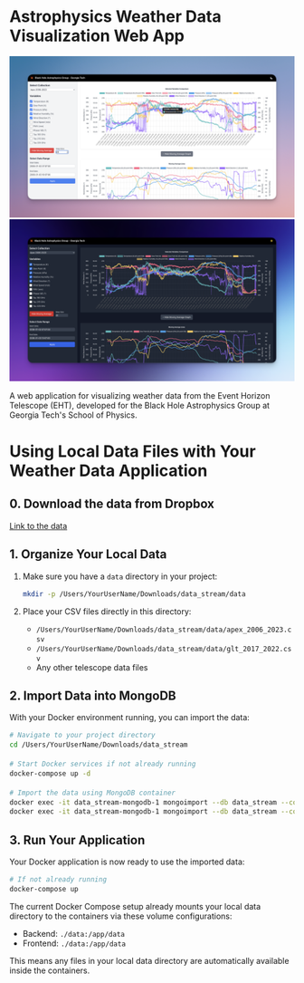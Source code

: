 # Astrophysics Weather Data Visualization Web App

![Light Theme Screenshot](frontend/src/assets/weather-viz-light.png)
![Dark Theme Screenshot](frontend/src/assets/weather-viz-dark.png)

 A web application for visualizing weather data from the Event Horizon Telescope (EHT), developed for the Black Hole Astrophysics Group at Georgia Tech's School of Physics.

# Using Local Data Files with Your Weather Data Application

## 0. Download the data from Dropbox
[Link to the data](https://www.dropbox.com/scl/fo/2l79uaowcjhavr4hn73fp/ABHqy4L6aoGiO6_ZT_WPw3c?rlkey=dtm9rs6xpsmioo2qz27q9ui9u&st=3zg395x3&dl=0)

## 1. Organize Your Local Data

1. Make sure you have a `data` directory in your project:
   ```bash
   mkdir -p /Users/YourUserName/Downloads/data_stream/data
   ```

2. Place your CSV files directly in this directory:
   - `/Users/YourUserName/Downloads/data_stream/data/apex_2006_2023.csv`
   - `/Users/YourUserName/Downloads/data_stream/data/glt_2017_2022.csv`
   - Any other telescope data files

## 2. Import Data into MongoDB

With your Docker environment running, you can import the data:

```bash
# Navigate to your project directory
cd /Users/YourUserName/Downloads/data_stream

# Start Docker services if not already running
docker-compose up -d

# Import the data using MongoDB container
docker exec -it data_stream-mongodb-1 mongoimport --db data_stream --collection apex_2006_2023 --type csv --file /app/data/apex_2006_2023.csv --headerline
docker exec -it data_stream-mongodb-1 mongoimport --db data_stream --collection glt_2017_2022 --type csv --file /app/data/glt_2017_2022.csv --headerline
```

## 3. Run Your Application

Your Docker application is now ready to use the imported data:

```bash
# If not already running
docker-compose up
```

The current Docker Compose setup already mounts your local data directory to the containers via these volume configurations:

- Backend: `./data:/app/data`
- Frontend: `./data:/app/data` 

This means any files in your local data directory are automatically available inside the containers.
